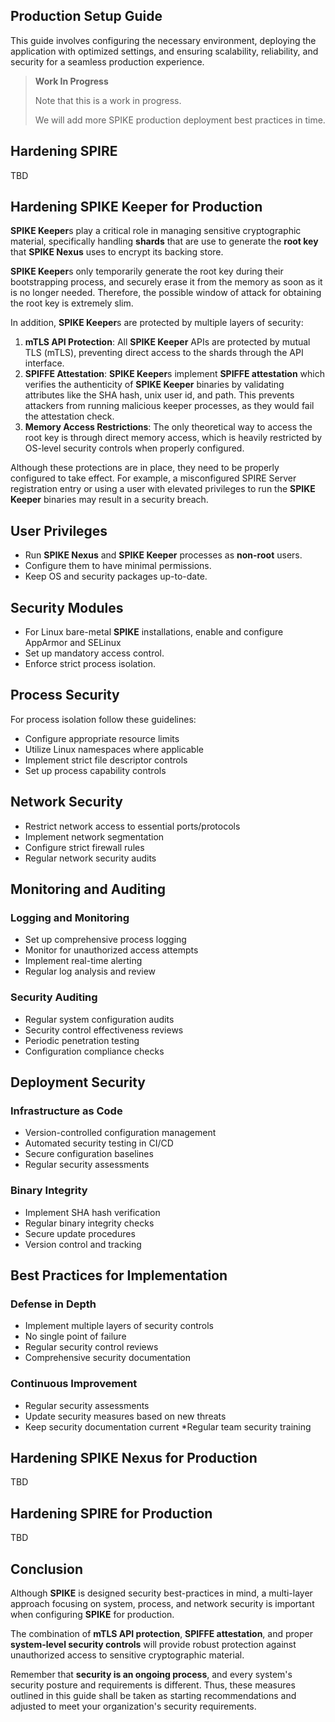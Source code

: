 ## Production Setup Guide

This guide involves configuring the necessary environment, deploying the
application with optimized settings, and ensuring scalability, reliability, and
security for a seamless production experience.

> **Work In Progress**
> 
> Note that this is a work in progress.
> 
> We will add more SPIKE production deployment best practices
> in time.

## Hardening SPIRE

TBD

## Hardening SPIKE Keeper for Production

**SPIKE Keeper**s play a critical role in managing sensitive cryptographic 
material, specifically handling **shards** that are use to generate the
**root key** that **SPIKE Nexus** uses to encrypt its backing store.

**SPIKE Keeper**s only temporarily generate the root key during their
bootstrapping process, and securely erase it from the memory as soon as it
is no longer needed. Therefore, the possible window of attack for obtaining
the root key is extremely slim.

In addition, **SPIKE Keeper**s are protected by multiple layers of security:

1. **mTLS API Protection**: All **SPIKE Keeper** APIs are protected by mutual 
   TLS (mTLS), preventing direct access to the shards through the API interface.
2. **SPIFFE Attestation**: **SPIKE Keeper**s implement **SPIFFE attestation** 
   which verifies the authenticity of **SPIKE Keeper** binaries by validating 
  attributes like the SHA hash, unix user id, and path. This prevents attackers 
  from running malicious keeper processes, as they would fail the attestation 
  check.
3. **Memory Access Restrictions**: The only theoretical way to access the root 
  key is through direct memory access, which is heavily restricted by OS-level 
  security controls when properly configured.

Although these protections are in place, they need to be properly configured to
take effect. For example, a misconfigured SPIRE Server registration entry or
using a user with elevated privileges to run the **SPIKE Keeper** binaries may
result in a security breach.

## User Privileges

* Run **SPIKE Nexus** and **SPIKE Keeper** processes as **non-root** users.
* Configure them to have minimal permissions.
* Keep OS and security packages up-to-date.

## Security Modules

* For Linux bare-metal **SPIKE** installations, enable and configure AppArmor
  and SELinux
* Set up mandatory access control.
* Enforce strict process isolation.

## Process Security

For process isolation follow these guidelines:

* Configure appropriate resource limits 
* Utilize Linux namespaces where applicable 
* Implement strict file descriptor controls 
* Set up process capability controls

## Network Security

* Restrict network access to essential ports/protocols 
* Implement network segmentation 
* Configure strict firewall rules 
* Regular network security audits

## Monitoring and Auditing

### Logging and Monitoring

* Set up comprehensive process logging
* Monitor for unauthorized access attempts
* Implement real-time alerting
* Regular log analysis and review

### Security Auditing

* Regular system configuration audits
* Security control effectiveness reviews
* Periodic penetration testing
* Configuration compliance checks

## Deployment Security

### Infrastructure as Code

* Version-controlled configuration management
* Automated security testing in CI/CD
* Secure configuration baselines
* Regular security assessments

### Binary Integrity

* Implement SHA hash verification
* Regular binary integrity checks
* Secure update procedures
* Version control and tracking

## Best Practices for Implementation

### Defense in Depth

* Implement multiple layers of security controls
* No single point of failure
* Regular security control reviews
* Comprehensive security documentation

### Continuous Improvement

* Regular security assessments
* Update security measures based on new threats
* Keep security documentation current
*Regular team security training

## Hardening SPIKE Nexus for Production

TBD

## Hardening SPIRE for Production

TBD

## Conclusion

Although **SPIKE** is designed security best-practices in mind, a multi-layer
approach focusing on system, process, and network security is important when
configuring **SPIKE** for production.

 The combination of **mTLS API protection**, **SPIFFE attestation**, and proper 
 **system-level security controls** will provide robust protection against
 unauthorized access to sensitive cryptographic material.

Remember that **security is an ongoing process**, and every system's security 
posture and requirements is different. Thus, these measures outlined in this
guide shall be taken as starting recommendations and adjusted to meet your
organization's security requirements.

